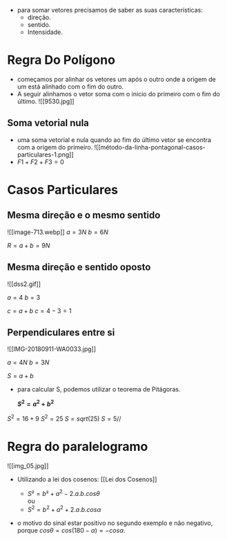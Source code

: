 - para somar vetores precisamos de saber as suas características:
	- direção.
	- sentido.
	- Intensidade.
# Regra Do Polígono
- começamos por alinhar os vetores um após o outro onde a origem de um está alinhado com o fim do outro.
- A seguir alinhamos o vetor soma com o início do primeiro com o fim do último.
![[9530.jpg]]

## Soma vetorial nula
- uma soma vetorial e nula quando ao fim do último vetor se encontra com a origem do primeiro.
![[método-da-linha-pontagonal-casos-particulares-1.png]]
- $F1 + F2 + F3 = 0$

# Casos Particulares
## Mesma direção e o mesmo sentido

![[image-713.webp]]
$a = 3N$
$b = 6N$

$R = a + b = 9N$

## Mesma direção e sentido oposto
![[dss2.gif]]

$a = 4$
$b = 3$

$c = a + b$
$c = 4 - 3 = 1$
## Perpendiculares entre si
![[IMG-20180911-WA0033.jpg]]

$a = 4N$
$b = 3N$

$S = a + b$

- para calcular S, podemos utilizar o teorema de Pitágoras.

	**$S^2 = a^2 + b^2$**
	
$S^2 = 16 + 9$
$S^2 = 25$
$S = sqrt(25)$
$S = 5 //$

# Regra do paralelogramo

![[img_05.jpg]]

-  Utilizando a lei dos cosenos:
		[[Lei dos Cosenos]]
	- 	$S² = b² + a^2 - 2.a.b.cosθ$	
			ou
	- 	 $S^2 = b^2 + a^2 + 2.a.b.cosα$

- o motivo do sinal estar positivo no segundo exemplo e não negativo, porque $cosθ = cos(180 - α)= -cosα$.
